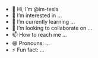- 👋 Hi, I’m @im-tesla
- 👀 I’m interested in ...
- 🌱 I’m currently learning ...
- 💞️ I’m looking to collaborate on ...
- 📫 How to reach me ...
- 😄 Pronouns: ...
- ⚡ Fun fact: ...

<!---
im-tesla/im-tesla is a ✨ special ✨ repository because its `README.md` (this file) appears on your GitHub profile.
You can click the Preview link to take a look at your changes.
--->
